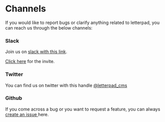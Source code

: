 # Channels

If you would like to report bugs or clarify anything related to letterpad, you can reach us through the below channels:

### Slack

Join us on [slack with this link](https://letterpad.slack.com/).

[Click here](https://tinyurl.com/letterpad) for the invite.

### Twitter

You can find us on twitter with this handle [@letterpad\_cms](https://twitter.com/letterpad_cms)

### Github

If you come across a bug or you want to request a feature, you can always [create an issue ](https://github.com/letterpad/letterpad/issues/new)here.

